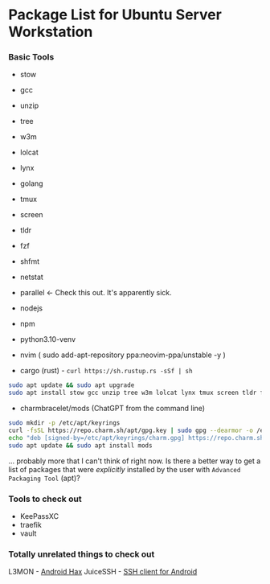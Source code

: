 # Package List for Ubuntu Server Workstation

### Basic Tools
* stow
* gcc
* unzip
* tree
* w3m
* lolcat
* lynx
* golang
* tmux
* screen
* tldr
* fzf
* shfmt
* netstat
* parallel <- Check this out. It's apparently sick.
* nodejs
* npm

* python3.10-venv
* nvim ( sudo add-apt-repository ppa:neovim-ppa/unstable -y )
* cargo (rust) - `curl https://sh.rustup.rs -sSf | sh`

```bash
sudo apt update && sudo apt upgrade
sudo apt install stow gcc unzip tree w3m lolcat lynx tmux screen tldr fzf shfmt netstat nodejs npm -y
```

* charmbracelet/mods (ChatGPT from the command line)
```bash
sudo mkdir -p /etc/apt/keyrings
curl -fsSL https://repo.charm.sh/apt/gpg.key | sudo gpg --dearmor -o /etc/apt/keyrings/charm.gpg
echo "deb [signed-by=/etc/apt/keyrings/charm.gpg] https://repo.charm.sh/apt/ * *" | sudo tee /etc/apt/sources.list.d/charm.list
sudo apt update && sudo apt install mods
```

... probably more that I can't think of right now. Is there a better way to get a list of packages
that were *explicitly* installed by the user with `Advanced Packaging Tool` (apt)?

### Tools to check out
* KeePassXC
* traefik
* vault

### Totally unrelated things to check out
L3MON - [Android Hax](https://www.golinuxcloud.com/l3mon-hack-android-mobile-remotely/)
JuiceSSH - [SSH client for Android](https://juicessh.com/)






